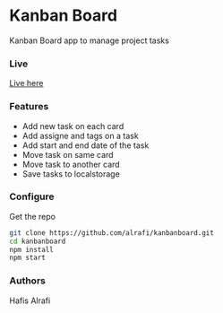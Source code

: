 # Kanban Board

Kanban Board app to manage project tasks

### Live

[Live here](https://kanbanboard-app.vercel.app/)

### Features

- Add new task on each card
- Add assigne and tags on a task
- Add start and end date of the task
- Move task on same card
- Move task to another card
- Save tasks to localstorage

### Configure

Get the repo

```sh
git clone https://github.com/alrafi/kanbanboard.git
cd kanbanboard
npm install
npm start
```

### Authors

Hafis Alrafi
